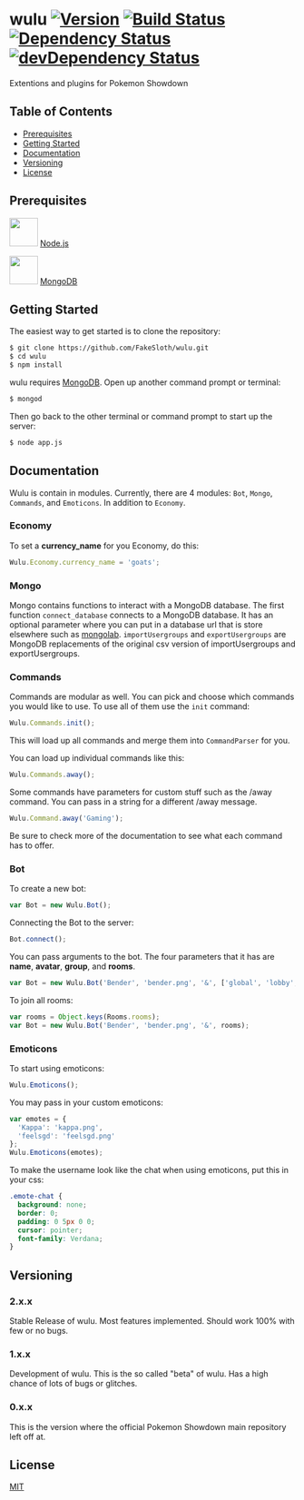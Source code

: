 # wulu [![Version][version]][changelog] [![Build Status][travis-img]][travis-link] [![Dependency Status][deps-img]][deps-link] [![devDependency Status][dev-img]][dev-link]

[version]: https://img.shields.io/badge/version-1.6.2-orange.svg
[changelog]: https://github.com/FakeSloth/wulu/blob/master/CHANGELOG.md
[travis-img]: https://travis-ci.org/FakeSloth/wulu.svg?branch=master
[travis-link]: https://travis-ci.org/FakeSloth/wulu
[deps-img]: https://david-dm.org/FakeSloth/wulu.svg
[deps-link]: https://david-dm.org/FakeSloth/wulu
[dev-img]: https://david-dm.org/FakeSloth/wulu/dev-status.svg
[dev-link]: https://david-dm.org/FakeSloth/wulu#info=devDependencies

Extentions and plugins for Pokemon Showdown

Table of Contents
-----------------

- [Prerequisites](#prerequisites)
- [Getting Started](#getting-started)
- [Documentation](#documentation)
- [Versioning](#versioning)
- [License](#license)

Prerequisites
-------------

<img src="http://nodejs.org/images/logos/nodejs.png" height="50"> [Node.js](http://nodejs.org)

<img src="http://www.mongodb.com/sites/mongodb.com/files/media/mongodb-logo-rgb.jpeg" height="50"> [MongoDB](http://www.mongodb.org/downloads)

Getting Started
---------------

The easiest way to get started is to clone the repository:

```bash
$ git clone https://github.com/FakeSloth/wulu.git
$ cd wulu
$ npm install
```

wulu requires [MongoDB](http://www.mongodb.com). Open up
another command prompt or terminal:

```bash
$ mongod
```

Then go back to the other terminal or command prompt to start up the server:

```bash
$ node app.js
```

Documentation
-------------

Wulu is contain in modules. Currently, there are 4 modules: `Bot`, `Mongo`,
`Commands`, and `Emoticons`. In addition to `Economy`.

### Economy

To set a __currency_name__ for you Economy, do this:

```js
Wulu.Economy.currency_name = 'goats';
```

### Mongo

Mongo contains functions to interact with a MongoDB database. The first
function `connect_database` connects to a MongoDB database. It has an optional
parameter where you can put in a database url that is store elsewhere such as
[mongolab](https://mongolab.com).
`importUsergroups` and `exportUsergroups` are MongoDB replacements of the
original csv version of importUsergroups and exportUsergroups.

### Commands

Commands are modular as well. You can pick and choose which commands you would
like to use. To use all of them use the `init` command:

```js
Wulu.Commands.init();
```

This will load up all commands and merge them into `CommandParser` for you.

You can load up individual commands like this:

```js
Wulu.Commands.away();
```

Some commands have parameters for custom stuff such as the /away command. You
can pass in a string for a different /away message.

```js
Wulu.Command.away('Gaming');
```

Be sure to check more of the documentation to see what each command has to
offer.

### Bot

To create a new bot:

```js
var Bot = new Wulu.Bot();
```

Connecting the Bot to the server:

```js
Bot.connect();
```

You can pass arguments to the bot. The four parameters that it has are __name__,
__avatar__, __group__, and __rooms__.

```js
var Bot = new Wulu.Bot('Bender', 'bender.png', '&', ['global', 'lobby', 'tournaments']);
```

To join all rooms:

```js
var rooms = Object.keys(Rooms.rooms);
var Bot = new Wulu.Bot('Bender', 'bender.png', '&', rooms);
```

### Emoticons

To start using emoticons:

```js
Wulu.Emoticons();
```

You may pass in your custom emoticons:

```js
var emotes = {
  'Kappa': 'kappa.png',
  'feelsgd': 'feelsgd.png'
};
Wulu.Emoticons(emotes);
```

To make the username look like the chat when using emoticons, put this in your css:

```css
.emote-chat {
  background: none;
  border: 0;
  padding: 0 5px 0 0;
  cursor: pointer;
  font-family: Verdana;
}
```

Versioning
----------

### 2.x.x

Stable Release of wulu. Most features implemented. Should work 100% with few 
or no bugs.

### 1.x.x

Development of wulu. This is the so called "beta" of wulu. Has a high chance 
of lots of bugs or glitches.

### 0.x.x

This is the version where the official Pokemon Showdown main repository left off at.

License
-------

[MIT](LICENSE)
